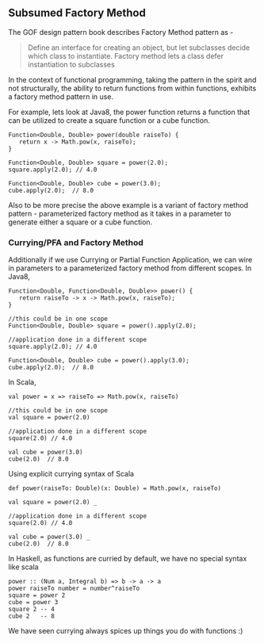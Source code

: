 ## Subsumed Factory Method

The GOF design pattern book describes Factory Method pattern as - 
> Define an interface for creating an object, but let subclasses decide which class to instantiate.  Factory method lets a class defer instantiation to subclasses

In the context of functional programming, taking the pattern in the spirit and not structurally,    the ability to return functions from within functions, exhibits a factory method pattern in use.  

For example, lets look at Java8, the power function returns a function that can be utilized to create a square function or a cube function.

```
Function<Double, Double> power(double raiseTo) {
   return x -> Math.pow(x, raiseTo);
}

Function<Double, Double> square = power(2.0);
square.apply(2.0); // 4.0

Function<Double, Double> cube = power(3.0);
cube.apply(2.0);  // 8.0
```

Also to be more precise the above example is a variant of factory method pattern - parameterized factory method as it takes in a parameter to generate either a square or a cube function.

### Currying/PFA and Factory Method

Additionally if we use Currying or Partial Function Application, we can wire in parameters to a parameterized factory method from different scopes.  In Java8,

```
Function<Double, Function<Double, Double>> power() {
   return raiseTo -> x -> Math.pow(x, raiseTo);
}

//this could be in one scope
Function<Double, Double> square = power().apply(2.0);

//application done in a different scope
square.apply(2.0); // 4.0

Function<Double, Double> cube = power().apply(3.0);
cube.apply(2.0);  // 8.0

```

In Scala,

```
val power = x => raiseTo => Math.pow(x, raiseTo)

//this could be in one scope
val square = power(2.0)

//application done in a different scope
square(2.0) // 4.0

val cube = power(3.0)
cube(2.0)  // 8.0
```

Using explicit currying syntax of Scala

```
def power(raiseTo: Double)(x: Double) = Math.pow(x, raiseTo)

val square = power(2.0) _

//application done in a different scope
square(2.0) // 4.0

val cube = power(3.0) _
cube(2.0)  // 8.0
```

In Haskell, as functions are curried by default, we have no special syntax like scala

```
power :: (Num a, Integral b) => b -> a -> a
power raiseTo number = number^raiseTo
square = power 2
cube = power 3
square 2 -- 4
cube 2   -- 8

```

We have seen currying always spices up things you do with functions :)




